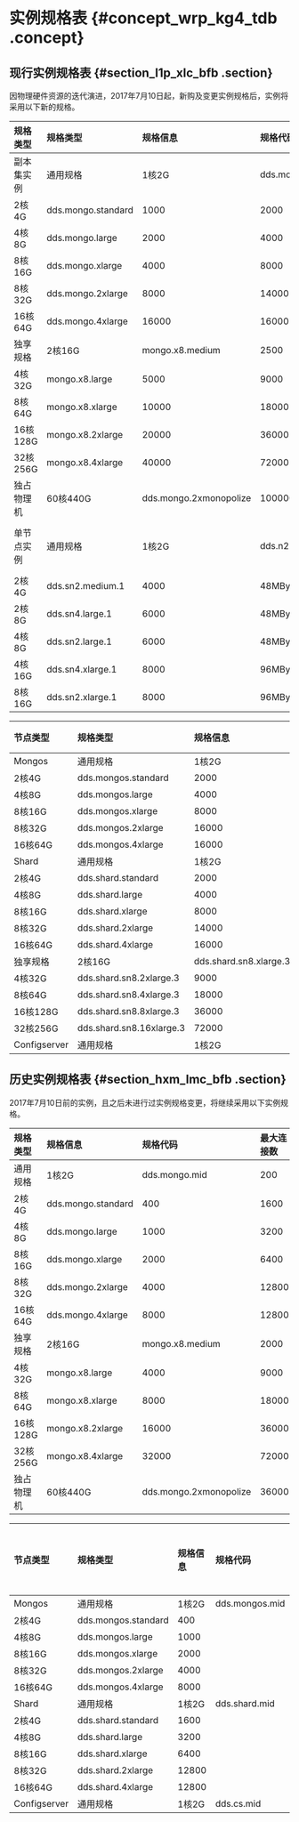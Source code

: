 # 实例规格表 {#concept_wrp_kg4_tdb .concept}

## 现行实例规格表 {#section_l1p_xlc_bfb .section}

因物理硬件资源的迭代演进，2017年7月10日起，新购及变更实例规格后，实例将采用以下新的规格。

|规格类型|规格类型|规格信息|规格代码|最大连接数|最大IOPS|最大内网带宽|存储空间|
|:---|:---|:---|:---|:----|:-----|:-----|:---|
|副本集实例|通用规格|1核2G|dds.mongo.mid|500|1000|48MByte|10-2000GB|
|2核4G|dds.mongo.standard|1000|2000|48MByte|
|4核8G|dds.mongo.large|2000|4000|48MByte|
|8核16G|dds.mongo.xlarge|4000|8000|96MByte|
|8核32G|dds.mongo.2xlarge|8000|14000|96MByte|
|16核64G|dds.mongo.4xlarge|16000|16000|96MByte|
|独享规格|2核16G|mongo.x8.medium|2500|4500|96MByte|250GB|
|4核32G|mongo.x8.large|5000|9000|96MByte|500GB|
|8核64G|mongo.x8.xlarge|10000|18000|96MByte|1000GB|
|16核128G|mongo.x8.2xlarge|20000|36000|96MByte|2000GB|
|32核256G|mongo.x8.4xlarge|40000|72000|96MByte|2000GB|
|独占物理机|60核440G|dds.mongo.2xmonopolize|100000|100000|96MByte|3000GB|
|单节点实例|通用规格|1核2G|dds.n2.small.1|2000|min\{30 \* 存储空间，20000\}|48MByte|20-2000GB|
|2核4G|dds.sn2.medium.1|4000|48MByte|
|2核8G|dds.sn4.large.1|6000|48MByte|
|4核8G|dds.sn2.large.1|6000|48MByte|
|4核16G|dds.sn4.xlarge.1|8000|96MByte|
|8核16G|dds.sn2.xlarge.1|8000|96MByte|

|节点类型|规格类型|规格信息|规格代码|最大连接数|最大IOPS|最大内网带宽|
|:---|:---|:---|:---|:----|:-----|:-----|
|Mongos|通用规格|1核2G|dds.mongos.mid|1000|-|48MByte|
|2核4G|dds.mongos.standard|2000|48MByte|
|4核8G|dds.mongos.large|4000|48MByte|
|8核16G|dds.mongos.xlarge|8000|96MByte|
|8核32G|dds.mongos.2xlarge|16000|96MByte|
|16核64G|dds.mongos.4xlarge|16000|96MByte|
|Shard|通用规格|1核2G|dds.shard.mid|-|1000|48MByte|
|2核4G|dds.shard.standard|2000|48MByte|
|4核8G|dds.shard.large|4000|48MByte|
|8核16G|dds.shard.xlarge|8000|96MByte|
|8核32G|dds.shard.2xlarge|14000|96MByte|
|16核64G|dds.shard.4xlarge|16000|96MByte|
|独享规格|2核16G|dds.shard.sn8.xlarge.3|4500|96MByte|
|4核32G|dds.shard.sn8.2xlarge.3|9000|96MByte|
|8核64G|dds.shard.sn8.4xlarge.3|18000|96MByte|
|16核128G|dds.shard.sn8.8xlarge.3|36000|96MByte|
|32核256G|dds.shard.sn8.16xlarge.3|72000|96MByte|
|Configserver|通用规格|1核2G|dds.cs.mid|1000|48MByte|

## 历史实例规格表 {#section_hxm_lmc_bfb .section}

2017年7月10日前的实例，且之后未进行过实例规格变更，将继续采用以下实例规格。

|规格类型|规格信息|规格代码|最大连接数|最大IOPS|
|:---|:---|:---|:----|:-----|
|通用规格|1核2G|dds.mongo.mid|200|800|
|2核4G|dds.mongo.standard|400|1600|
|4核8G|dds.mongo.large|1000|3200|
|8核16G|dds.mongo.xlarge|2000|6400|
|8核32G|dds.mongo.2xlarge|4000|12800|
|16核64G|dds.mongo.4xlarge|8000|12800|
|独享规格|2核16G|mongo.x8.medium|2000|4500|
|4核32G|mongo.x8.large|4000|9000|
|8核64G|mongo.x8.xlarge|8000|18000|
|16核128G|mongo.x8.2xlarge|16000|36000|
|32核256G|mongo.x8.4xlarge|32000|72000|
|独占物理机|60核440G|dds.mongo.2xmonopolize|36000|40000|

|节点类型|规格类型|规格信息|规格代码|最大连接数|最大IOPS|
|:---|:---|:---|:---|:----|:-----|
|Mongos|通用规格|1核2G|dds.mongos.mid|200|-|
|2核4G|dds.mongos.standard|400|
|4核8G|dds.mongos.large|1000|
|8核16G|dds.mongos.xlarge|2000|
|8核32G|dds.mongos.2xlarge|4000|
|16核64G|dds.mongos.4xlarge|8000|
|Shard|通用规格|1核2G|dds.shard.mid|-|800|
|2核4G|dds.shard.standard|1600|
|4核8G|dds.shard.large|3200|
|8核16G|dds.shard.xlarge|6400|
|8核32G|dds.shard.2xlarge|12800|
|16核64G|dds.shard.4xlarge|12800|
|Configserver|通用规格|1核2G|dds.cs.mid|800|

